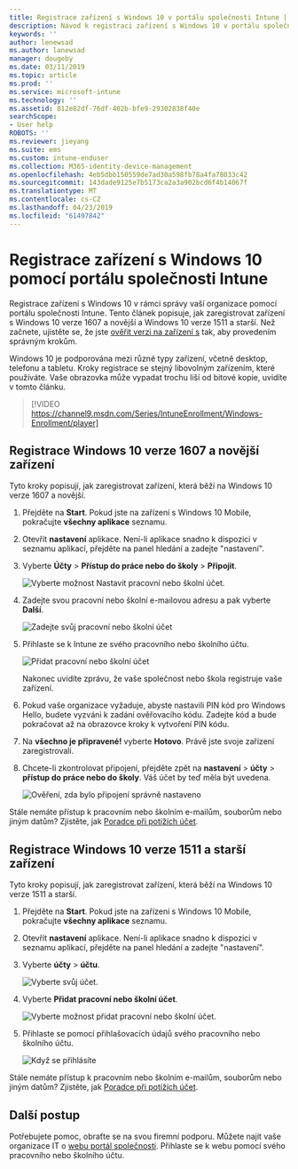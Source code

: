 ```yaml
---
title: Registrace zařízení s Windows 10 v portálu společnosti Intune | Dokumentace Microsoftu
description: Návod k registraci zařízení s Windows 10 v portálu společnosti Intune
keywords: ''
author: lenewsad
ms.author: lanewsad
manager: dougeby
ms.date: 03/11/2019
ms.topic: article
ms.prod: ''
ms.service: microsoft-intune
ms.technology: ''
ms.assetid: 812e82df-76df-402b-bfe9-29302838f40e
searchScope:
- User help
ROBOTS: ''
ms.reviewer: jieyang
ms.suite: ems
ms.custom: intune-enduser
ms.collection: M365-identity-device-management
ms.openlocfilehash: 4eb5dbb150559de7ad30a598fb78a4fa78033c42
ms.sourcegitcommit: 143dade9125e7b5173ca2a3a902bcd6f4b14067f
ms.translationtype: MT
ms.contentlocale: cs-CZ
ms.lasthandoff: 04/23/2019
ms.locfileid: "61497842"
---
```

# <a name="enroll-windows-10-devices-with-intune-company-portal"></a>Registrace zařízení s Windows 10 pomocí portálu společnosti Intune

Registrace zařízení s Windows 10 v rámci správy vaší organizace pomocí portálu společnosti Intune. Tento článek popisuje, jak zaregistrovat zařízení s Windows 10 verze 1607 a novější a Windows 10 verze 1511 a starší. Než začnete, ujistěte se, že jste [ověřit verzi na zařízení s](windows-enrollment-company-portal.md#find-windows-10-version-number) tak, aby provedením správným krokům.  

Windows 10 je podporována mezi různé typy zařízení, včetně desktop, telefonu a tabletu. Kroky registrace se stejný libovolným zařízením, které používáte. Vaše obrazovka může vypadat trochu liší od bitové kopie, uvidíte v tomto článku.  

> [!VIDEO https://channel9.msdn.com/Series/IntuneEnrollment/Windows-Enrollment/player]  

## <a name="enroll-windows-10-version-1607-and-later-device"></a>Registrace Windows 10 verze 1607 a novější zařízení 
Tyto kroky popisují, jak zaregistrovat zařízení, která běží na Windows 10 verze 1607 a novější.  

1. Přejděte na **Start**. Pokud jste na zařízení s Windows 10 Mobile, pokračujte **všechny aplikace** seznamu.

2. Otevřít **nastavení** aplikace. Není-li aplikace snadno k dispozici v seznamu aplikací, přejděte na panel hledání a zadejte "nastavení".

3. Vyberte **Účty** > **Přístup do práce nebo do školy** > **Připojit**.  


    ![Vyberte možnost Nastavit pracovní nebo školní účet.](./media/w10-enroll-rs1-connect-to-work-or-school.png)  

4. Zadejte svou pracovní nebo školní e-mailovou adresu a pak vyberte **Další**.  


   ![Zadejte svůj pracovní nebo školní účet](./media/w10-enroll-rs1-set-up-work-or-school-account.png)  

5. Přihlaste se k Intune ze svého pracovního nebo školního účtu.  


    ![Přidat pracovní nebo školní účet](./media/w10-enroll-rs1-enter-your-credentials.png)  

    Nakonec uvidíte zprávu, že vaše společnost nebo škola registruje vaše zařízení.

6. Pokud vaše organizace vyžaduje, abyste nastavili PIN kód pro Windows Hello, budete vyzváni k zadání ověřovacího kódu. Zadejte kód a bude pokračovat až na obrazovce kroky k vytvoření PIN kódu.  

7. Na **všechno je připravené!** vyberte **Hotovo**. Právě jste svoje zařízení zaregistrovali.  

8. Chcete-li zkontrolovat připojení, přejděte zpět na **nastavení** > **účty** > **přístup do práce nebo do školy**.  Váš účet by teď měla být uvedena.  


    ![Ověření, zda bylo připojení správně nastaveno](./media/w10-enroll-rs1-validate-successful-enrollment.png)  

Stále nemáte přístup k pracovním nebo školním e-mailům, souborům nebo jiným datům? Zjistěte, jak [Poradce při potížích účet](troubleshoot-your-windows-10-device-windows.md#troubleshooting-steps-to-follow-if-you-see-access-work-or-school).  

## <a name="enroll-windows-10-version-1511-and-earlier-device"></a>Registrace Windows 10 verze 1511 a starší zařízení  
Tyto kroky popisují, jak zaregistrovat zařízení, která běží na Windows 10 verze 1511 a starší.  

1. Přejděte na **Start**. Pokud jste na zařízení s Windows 10 Mobile, pokračujte **všechny aplikace** seznamu.

2. Otevřít **nastavení** aplikace. Není-li aplikace snadno k dispozici v seznamu aplikací, přejděte na panel hledání a zadejte "nastavení".

3. Vyberte **účty** > **účtu**.  


    ![Vyberte svůj účet.](./media/W10-enroll-2-accounts-your-account.png)  

5. Vyberte **Přidat pracovní nebo školní účet**.  


    ![Vyberte možnost přidat pracovní nebo školní účet.](./media/w10-enroll-3-add-work-school-acct.png)  

6. Přihlaste se pomocí přihlašovacích údajů svého pracovního nebo školního účtu.  


    ![Když se přihlásíte](./media/W10-enroll-4-sign-in.png)  

Stále nemáte přístup k pracovním nebo školním e-mailům, souborům nebo jiným datům? Zjistěte, jak [Poradce při potížích účet](troubleshoot-your-windows-10-device-windows.md#troubleshooting-steps-to-follow-if-you-see-your-account).   

## <a name="next-steps"></a>Další postup  

Potřebujete pomoc, obraťte se na svou firemní podporu. Můžete najít vaše organizace IT o [webu portál společnosti](https://go.microsoft.com/fwlink/?linkid=2010980). Přihlaste se k webu pomocí svého pracovního nebo školního účtu.  

 

